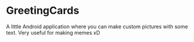 # GreetingCards
A little Android application where you can make custom pictures with some text. Very useful for making memes xD
